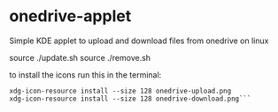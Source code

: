 # onedrive-applet
Simple KDE applet to upload and download files from onedrive on linux

source ./update.sh
source ./remove.sh

to install the icons run this in the terminal:
```xdg-icon-resource install --size 128 onedrive.png
xdg-icon-resource install --size 128 onedrive-upload.png
xdg-icon-resource install --size 128 onedrive-download.png```